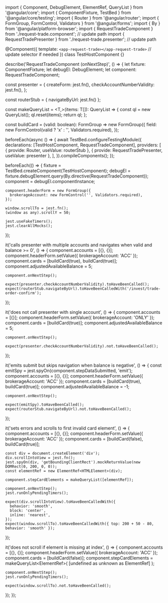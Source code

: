import { Component, DebugElement, ElementRef, QueryList } from '@angular/core';
import { ComponentFixture, TestBed } from '@angular/core/testing';
import { Router } from '@angular/router';
import { FormGroup, FormControl, Validators } from '@angular/forms';
import { By } from '@angular/platform-browser';
import { RequestTradeComponent } from './request-trade.component'; // update path
import { RequestTradePresenter } from './request-trade.presenter'; // update path

@Component({
  template: `<app-request-trade></app-request-trade>` // update selector if needed
})
class TestHostComponent {}

describe('RequestTradeComponent (onNextStep)', () => {
  let fixture: ComponentFixture<TestHostComponent>;
  let debugEl: DebugElement;
  let component: RequestTradeComponent;

  const presenter = {
    createForm: jest.fn(),
    checkAccountNumberValidity: jest.fn(),
  };

  const routerStub = { navigateByUrl: jest.fn() };

  const makeQueryList = <T,>(items: T[]): QueryList<T> => {
    const ql = new QueryList<T>();
    ql.reset(items);
    return ql;
  };

  const buildCard = (valid: boolean): FormGroup =>
    new FormGroup({
      field: new FormControl(valid ? 'x' : '', Validators.required),
    });

  beforeEach(async () => {
    await TestBed.configureTestingModule({
      declarations: [TestHostComponent, RequestTradeComponent],
      providers: [
        { provide: Router, useValue: routerStub },
        { provide: RequestTradePresenter, useValue: presenter },
      ],
    }).compileComponents();
  });

  beforeEach(() => {
    fixture = TestBed.createComponent(TestHostComponent);
    debugEl = fixture.debugElement.query(By.directive(RequestTradeComponent));
    component = debugEl.componentInstance;

    component.headerForm = new FormGroup({
      brokerageAccount: new FormControl('', Validators.required),
    });

    window.scrollTo = jest.fn();
    (window as any).scrollY = 50;

    jest.useFakeTimers();
    jest.clearAllMocks();
  });

  it('calls presenter with multiple accounts and navigates when valid and balance >= 0', () => {
    component.accounts = [{}, {}];
    component.headerForm.setValue({ brokerageAccount: 'ACC' });
    component.cards = [buildCard(true), buildCard(true)];
    component.adjustedAvailableBalance = 5;

    component.onNextStep();

    expect(presenter.checkAccountNumberValidity).toHaveBeenCalled();
    expect(routerStub.navigateByUrl).toHaveBeenCalledWith('/invest/trade-order-confirm');
  });

  it('does not call presenter with single account', () => {
    component.accounts = [{}];
    component.headerForm.setValue({ brokerageAccount: 'ONLY' });
    component.cards = [buildCard(true)];
    component.adjustedAvailableBalance = 5;

    component.onNextStep();

    expect(presenter.checkAccountNumberValidity).not.toHaveBeenCalled();
  });

  it('emits submit but skips navigation when balance is negative', () => {
    const emitSpy = jest.spyOn(component.stepDataSubmitted, 'emit');
    component.accounts = [{}, {}];
    component.headerForm.setValue({ brokerageAccount: 'ACC' });
    component.cards = [buildCard(true), buildCard(true)];
    component.adjustedAvailableBalance = -1;

    component.onNextStep();

    expect(emitSpy).toHaveBeenCalled();
    expect(routerStub.navigateByUrl).not.toHaveBeenCalled();
  });

  it('sets errors and scrolls to first invalid card element', () => {
    component.accounts = [{}, {}];
    component.headerForm.setValue({ brokerageAccount: 'ACC' });
    component.cards = [buildCard(false), buildCard(true)];

    const div = document.createElement('div');
    div.scrollIntoView = jest.fn();
    jest.spyOn(div, 'getBoundingClientRect').mockReturnValue(new DOMRect(0, 200, 0, 0));
    const elementRef = new ElementRef<HTMLElement>(div);

    component.stepCardElements = makeQueryList([elementRef]);

    component.onNextStep();
    jest.runOnlyPendingTimers();

    expect(div.scrollIntoView).toHaveBeenCalledWith({
      behavior: 'smooth',
      block: 'center',
      inline: 'nearest',
    });
    expect(window.scrollTo).toHaveBeenCalledWith({ top: 200 + 50 - 80, behavior: 'smooth' });
  });

  it('does not scroll if element is missing at index', () => {
    component.accounts = [{}, {}];
    component.headerForm.setValue({ brokerageAccount: 'ACC' });
    component.cards = [buildCard(false)];
    component.stepCardElements = makeQueryList<ElementRef<HTMLElement>>(
      [undefined as unknown as ElementRef<HTMLElement>]
    );

    component.onNextStep();
    jest.runOnlyPendingTimers();

    expect(window.scrollTo).not.toHaveBeenCalled();
  });
});